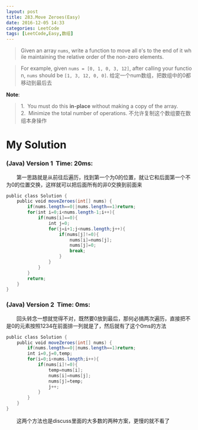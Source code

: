 ```yaml
---
layout: post
title: 283.Move Zeroes(Easy)
date: 2016-12-05 14:33
categories: LeetCode
tags: [LeetCode,Easy,数组]
---
```


>Given an array `nums`, write a function to move all `0`'s to the end of it while maintaining the relative order of the non-zero elements.

>For example, given `nums = [0, 1, 0, 3, 12]`, after calling your function, `nums` should be `[1, 3, 12, 0, 0]`.
给定一个num数组，把数组中的0都移动到最后去

**Note**:

>1.  You must do this **in-place** without making a copy of the array.
2.  Minimize the total number of operations.
不允许复制这个数组要在数组本身操作

# My Solution
### (Java) Version 1  Time: 20ms:
　　第一思路就是从前往后遍历，找到第一个为0的位置，就让它和后面第一个不为0的位置交换，这样就可以把后面所有的非0交换到前面来
```java
public class Solution {
    public void moveZeroes(int[] nums) {
        if(nums.length==0||nums.length==1)return;
        for(int i=0;i<nums.length-1;i++){
            if(nums[i]==0){
                int j=0;
                for(j=i+1;j<nums.length;j++){
                    if(nums[j]!=0){
                        nums[i]=nums[j];
                        nums[j]=0;
                        break;
                    }
                }
            }
        }
        return;
    }
}
```
### (Java) Version 2  Time: 0ms:
　　回头转念一想就觉得不对，既然要0放到最后，那何必搞两次遍历，直接把不是0的元素按照1234在前面排一列就是了，然后就有了这个0ms的方法
```java
public class Solution {
    public void moveZeroes(int[] nums) {
        if(nums.length==0||nums.length==1)return;
        int i=0,j=0,temp;
        for(i=0;i<nums.length;i++){
            if(nums[i]!=0){
                temp=nums[i];
                nums[i]=nums[j];
                nums[j]=temp;
                j++;
            }
        }
    }
}
```
　　这两个方法也是discuss里面的大多数的两种方案，更慢的就不看了